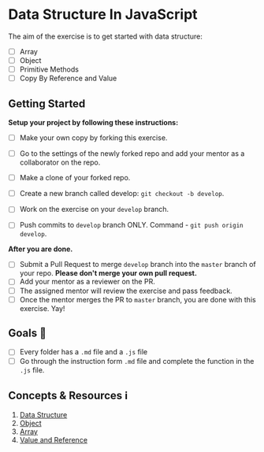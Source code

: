 # Data Structure In JavaScript

The aim of the exercise is to get started with data structure:
* [ ] Array
* [ ] Object
* [ ] Primitive Methods
* [ ] Copy By Reference and Value

## Getting Started

**Setup your project by following these instructions:**

* [ ] Make your own copy by forking this exercise.
* [ ] Go to the settings of the newly forked repo and add your mentor as a collaborator on the repo.
* [ ] Make a clone of your forked repo.
* [ ] Create a new branch called develop: `git checkout -b develop`.
* [ ] Work on the exercise on your `develop` branch.
* [ ] Push commits to `develop` branch ONLY. Command - `git push origin develop`.


**After you are done.**

* [ ] Submit a Pull Request to merge `develop` branch into the `master` branch of your repo. **Please don't merge your own pull request.**
* [ ] Add your mentor as a reviewer on the PR.
* [ ] The assigned mentor will review the exercise and pass feedback.
* [ ] Once the mentor merges the PR to `master` branch, you are done with this exercise. Yay!

## Goals 🎯
* [ ] Every folder has a `.md` file and a `.js` file
* [ ] Go through the instruction form `.md` file and complete the function in the `.js` file.

## Concepts & Resources ℹ️

1. [Data Structure](https://eloquentjavascript.net/04_data.html)
2. [Object](http://javascript.info/object)
3. [Array](http://javascript.info/array)
4. [Value and Reference](https://www.youtube.com/watch?v=9ooYYRLdg_g)